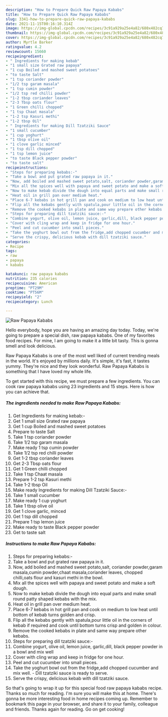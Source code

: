 ```yaml
---
description: "How to Prepare Quick Raw Papaya Kababs"
title: "How to Prepare Quick Raw Papaya Kababs"
slug: 3341-how-to-prepare-quick-raw-papaya-kababs
date: 2021-11-15T00:16:10.314Z
image: https://img-global.cpcdn.com/recipes/3c91a929a25e4a82/680x482cq70/raw-papaya-kababs-recipe-main-photo.jpg
thumbnail: https://img-global.cpcdn.com/recipes/3c91a929a25e4a82/680x482cq70/raw-papaya-kababs-recipe-main-photo.jpg
cover: https://img-global.cpcdn.com/recipes/3c91a929a25e4a82/680x482cq70/raw-papaya-kababs-recipe-main-photo.jpg
author: Myrtle Barker
ratingvalue: 4.2
reviewcount: 15660
recipeingredient:
- " Ingredients for making kebab"
- "1 small size Grated raw papaya"
- "1 cup Boiled and mashed sweet potatoes"
- "to taste Salt"
- "1 tsp coriander powder"
- "1/2 tsp garam masala"
- "1 tsp cumin powder"
- "1/2 tsp red chilli powder"
- "1-2 tbsp coriander leaves"
- "2-3 Tbsp oats flour"
- "1 Green chilli chopped"
- "1 tsp Chaat masala"
- "1-2 tsp Kasuri methi"
- "1-2 tbsp Oil"
- " Ingredients for making Dill Tzatziki Sauce"
- "1 small cucumber"
- "1 cup yoghurt"
- "1 tbsp olive oil"
- "1 clove garlic minced"
- "1 tsp dill chopped"
- "1 tsp lemon juice"
- "to taste Black pepper powder"
- "to taste salt"
recipeinstructions:
- "Steps for preparing kebabs:-"
- "Take a bowl and put grated raw papaya in it."
- "Now, add boiled and mashed sweet potato,salt, coriander powder,garam masala,cumin powder,chaat masala,coriander leaves, chopped chilli,oats flour and kasuri methi in the bowl."
- "Mix all the spices well with papaya and sweet potato and make a soft dough."
- "Now to make kebab divide the dough into equal parts and make small round patty shaped kebabs with the mix."
- "Heat oil in grill pan over medium heat."
- "Place 6-7 kebabs in hot grill pan and cook on medium to low heat until bottom of kebab turns golden and crisp."
- "Flip all the kebabs gently with spatula,pour little oil in the corners of kebab if required and cook until bottom turns crisp and golden in colour."
- "Remove the cooked kebabs in plate and same way prepare other kebabs."
- "Steps for preparing dill tzatziki sauce:-"
- "Combine yogurt, olive oil, lemon juice, garlic,dill, black pepper powder in a bowl and mix well"
- "Cover with cling wrap and keep in fridge for one hour."
- "Peel and cut cucumber into small pieces."
- "Take the yoghurt bowl out from the fridge,add chopped cucumber and mix well. Dill tzatziki sauce is ready to serve."
- "Serve the crispy, delicious kebab with dill tzatziki sauce."
categories:
- Recipe
tags:
- raw
- papaya
- kababs

katakunci: raw papaya kababs 
nutrition: 235 calories
recipecuisine: American
preptime: "PT29M"
cooktime: "PT56M"
recipeyield: "2"
recipecategory: Lunch

---
```



![Raw Papaya Kababs](https://img-global.cpcdn.com/recipes/3c91a929a25e4a82/680x482cq70/raw-papaya-kababs-recipe-main-photo.jpg)

Hello everybody, hope you are having an amazing day today. Today, we're going to prepare a special dish, raw papaya kababs. One of my favorites food recipes. For mine, I am going to make it a little bit tasty. This is gonna smell and look delicious.



Raw Papaya Kababs is one of the most well liked of current trending meals in the world. It's enjoyed by millions daily. It's simple, it's fast, it tastes yummy. They're nice and they look wonderful. Raw Papaya Kababs is something that I have loved my whole life.


To get started with this recipe, we must prepare a few ingredients. You can cook raw papaya kababs using 23 ingredients and 15 steps. Here is how you can achieve that.

<!--inarticleads1-->

##### The ingredients needed to make Raw Papaya Kababs:

1. Get  Ingredients for making kebab:-
1. Get 1 small size Grated raw papaya
1. Get 1 cup Boiled and mashed sweet potatoes
1. Prepare to taste Salt
1. Take 1 tsp coriander powder
1. Take 1/2 tsp garam masala
1. Make ready 1 tsp cumin powder
1. Take 1/2 tsp red chilli powder
1. Get 1-2 tbsp coriander leaves
1. Get 2-3 Tbsp oats flour
1. Get 1 Green chilli chopped
1. Take 1 tsp Chaat masala
1. Prepare 1-2 tsp Kasuri methi
1. Take 1-2 tbsp Oil
1. Make ready  Ingredients for making Dill Tzatziki Sauce:-
1. Take 1 small cucumber
1. Make ready 1 cup yoghurt
1. Take 1 tbsp olive oil
1. Get 1 clove garlic, minced
1. Get 1 tsp dill chopped
1. Prepare 1 tsp lemon juice
1. Make ready to taste Black pepper powder
1. Get to taste salt




<!--inarticleads2-->

##### Instructions to make Raw Papaya Kababs:

1. Steps for preparing kebabs:-
1. Take a bowl and put grated raw papaya in it.
1. Now, add boiled and mashed sweet potato,salt, coriander powder,garam masala,cumin powder,chaat masala,coriander leaves, chopped chilli,oats flour and kasuri methi in the bowl.
1. Mix all the spices well with papaya and sweet potato and make a soft dough.
1. Now to make kebab divide the dough into equal parts and make small round patty shaped kebabs with the mix.
1. Heat oil in grill pan over medium heat.
1. Place 6-7 kebabs in hot grill pan and cook on medium to low heat until bottom of kebab turns golden and crisp.
1. Flip all the kebabs gently with spatula,pour little oil in the corners of kebab if required and cook until bottom turns crisp and golden in colour.
1. Remove the cooked kebabs in plate and same way prepare other kebabs.
1. Steps for preparing dill tzatziki sauce:-
1. Combine yogurt, olive oil, lemon juice, garlic,dill, black pepper powder in a bowl and mix well
1. Cover with cling wrap and keep in fridge for one hour.
1. Peel and cut cucumber into small pieces.
1. Take the yoghurt bowl out from the fridge,add chopped cucumber and mix well. - Dill tzatziki sauce is ready to serve.
1. Serve the crispy, delicious kebab with dill tzatziki sauce.




So that's going to wrap it up for this special food raw papaya kababs recipe. Thanks so much for reading. I'm sure you will make this at home. There's gonna be more interesting food in home recipes coming up. Remember to bookmark this page in your browser, and share it to your family, colleague and friends. Thanks again for reading. Go on get cooking!
